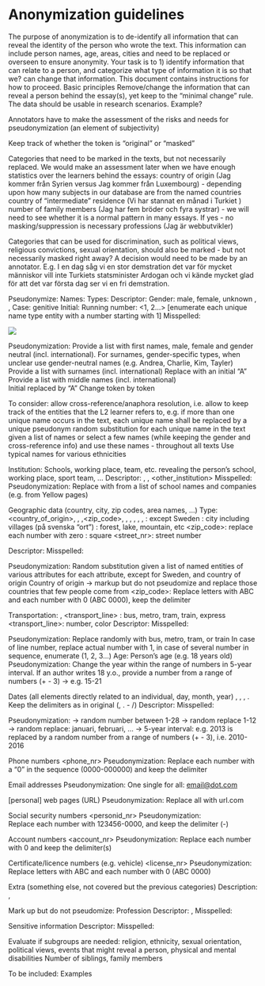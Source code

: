 # Anonymization guidelines

The purpose of anonymization is to de-identify all information that can reveal the identity of the person who wrote the text. This information can include person names, age, areas, cities and need to be replaced or overseen to ensure anonymity. Your task is to 1) identify information that can relate to a person, and categorize what type of information it is so that we? can change that information. This document contains instructions for how to proceed. 
Basic principles
Remove/change the information that can reveal a person behind the essay(s), yet keep to the “minimal change” rule. The data should be usable in research scenarios.  Example? 

Annotators have to make the assessment of the risks and needs for pseudonymization (an element of subjectivity)

Keep track of whether the token is “original” or “masked”

Categories that need to be marked in the texts, but not necessarily replaced. We would  make an assessment later when we have enough statistics over the learners behind the essays: 
country of origin (Jag kommer från Syrien versus Jag kommer från Luxembourg) - depending upon how many subjects in our database are from the named countries
country of “intermediate” residence (Vi har stannat en månad i Turkiet )
number of family members (Jag har fem bröder och fyra systrar) - we will need to see whether it is a normal pattern in many essays. If yes - no masking/suppression is necessary
professions (Jag är webbutvikler) 

Categories that can be used for discrimination, such as political views, religious convictions, sexual orientation, should also be marked - but not necessarily masked right away? A decision would need to be made by an annotator. E.g. I en dag såg vi en stor demstration det var för mycket människor vill inte Turkiets statsminister Ardogan och vi kände mycket glad för att det var första dag ser vi en fri demstration.

Pseudonymize: 
Names: 
Types: <surname><firstname><middlename>
Descriptor: 
Gender: male, female, unknown <m>, <f>, <unk>
Case: genitive <gen>
Initial:  <ini>
Running number: <1, 2…> [enumerate each unique name type entity with a number starting with 1]
Misspelled: <ort>
	
![](https://ws.spraakbanken.gu.se/ws/swell/png?Their%3A'firstname%3Amale'_was_a_problem_yesteray_.//There_was_a_problem_yesterday_.)

Pseudonymization: 
Provide a list with first names, male, female and gender neutral (incl. international). 
For surnames, gender-specific types, when unclear use gender-neutral names (e.g. Andrea, Charlie, Kim, Tayler) 
Provide a list with surnames (incl. international)
Replace with an initial “A” Provide a list with middle names (incl. international)  
Initial replaced by “A”
Change token by token

To consider: 
allow cross-reference/anaphora resolution, i.e. allow to keep track of the entities that the L2 learner refers to, e.g. if more than one unique name occurs in the text, each unique name shall be replaced by a unique pseudonym 
random substitution for each unique name in the text given a list of names or
select a few names (while keeping the gender and cross-reference info) and use these names - throughout all texts
Use typical names for various ethnicities

Institution: <institution>
Schools, working place, team, etc. revealing the person’s school, working place, sport team, ...
Descriptor: 
<school>, <work>, <other_institution>
Misspelled: <ort>
Pseudonymization: 
Replace with from a list of school names and companies (e.g. from Yellow pages) 

Geographic data (country, city, zip codes, area names, …)
Type: <country_of_origin>, <country>, <geo>,<zip_code>, <region>, <city-SWE>, <city>, <area>, <street>, <number>
	<country>: except Sweden
<city>: city including villages (på svenska “ort”)
	<geo>: forest, lake, mountain, etc
	<zip_code>: replace each number with zero
	<street>: square
	<street_nr>: street number

Descriptor: 
Misspelled: <ort>

Pseudonymization: 
Random substitution given a list of named entities of various attributes for each attribute, except for Sweden, and country of origin
Country of origin -> markup but do not pseudomize and replace those countries that few people come from
<zip_code>: Replace letters with ABC and each number with 0 (ABC 0000), keep the delimiter

Transportation: <transport>, <transport_line>
<transport>: bus, metro, tram, train, express
<transport_line>: number, color
Descriptor: 
Misspelled: <ort>

Pseudonymization: 
Replace randomly with bus, metro, tram, or train 
In case of line number, replace actual number with 1, in case of several number in sequence, enumerate (1, 2, 3…)
Age: <age>
Person’s age (e.g. 18 years old)
Pseudonymization: 
Change the year within the range of numbers in 5-year interval. If an author writes 18 y.o., provide a number from a range of numbers <age> (+ - 3) -> e.g. 15-21

Dates (all elements directly related to an individual, day, month, year) <day>, <month-digit>, <month-word>, <year>. Keep the delimiters as in original (, . - /)
Descriptor: 
Misspelled: <ort>

Pseudonymization: 
<day> -> random number between 1-28
<month-digit> -> random replace 1-12
<month-word> -> random replace: januari, februari, ...
<Year> -> 5-year interval: e.g. 2013 is replaced by a random number from a range of numbers (+ - 3), i.e. 2010-2016

Phone numbers <phone_nr>
Pseudonymization: 
Replace each number with a “0” in the sequence (0000-000000) and keep the delimiter

Email addresses <email>
Pseudonymization: 
One single for all: email@dot.com

[personal] web pages (URL) <url>
Pseudonymization: 
Replace all with url.com 

Social security numbers <personid_nr>
Pseudonymization:  
Replace each number with 123456-0000, and keep the delimiter (-)

Account numbers <account_nr>
Pseudonymization: 
Replace each number with 0 and keep the delimiter(s)

Certificate/licence numbers (e.g. vehicle) <license_nr>
Pseudonymization: 
Replace letters with ABC and each number with 0 (ABC 0000)

Extra (something else, not covered but the previous categories)
Description: <oblig>, <nonoblig>


Mark up but do not pseudomize: 
Profession <prof>
Descriptor: <prof>, <edu>
Misspelled: <ort>

Sensitive information <sensitive>
Descriptor: 
Misspelled: <ort>

Evaluate if subgroups are needed: religion, ethnicity, sexual orientation, political views, events that might reveal a person, physical and mental disabilities
Number of siblings, family members

To be included: Examples
